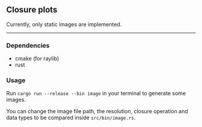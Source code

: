 ## Closure plots

Currently, only static images are implemented.

---

### Dependencies

- cmake (for raylib)
- rust

### Usage

Run `cargo run --release --bin image` in your terminal to generate some images.

You can change the image file path, the resolution, closure operation and data types to be compared inside `src/bin/image.rs`.
